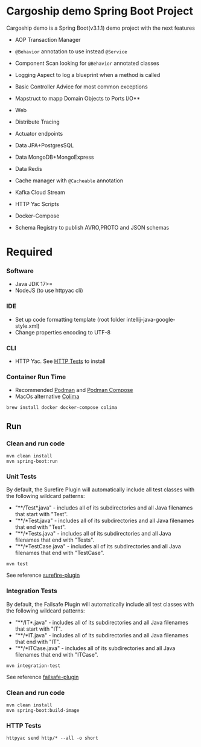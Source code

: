 # Cargoship demo Spring Boot Project

Cargoship demo is a Spring Boot(v3.1.1) demo project with the next features

* AOP Transaction Manager
* `@Behavior` annotation to use instead `@Service`
* Component Scan looking for `@Behavior` annotated classes
* Logging Aspect to log a blueprint when a method is called
* Basic Controller Advice for most common exceptions
* Mapstruct to mapp Domain Objects to Ports I/O**

* Web
* Distribute Tracing
* Actuator endpoints
* Data JPA+PostgresSQL
* Data MongoDB+MongoExpress
* Data Redis
* Cache manager with `@Cacheable` annotation
* Kafka  Cloud Stream
* HTTP Yac Scripts
* Docker-Compose 
* Schema Registry to publish AVRO,PROTO and JSON schemas

# Required
### Software

* Java JDK 17>=
* NodeJS (to use httpyac cli)

### IDE

* Set up code formatting template (root folder intellij-java-google-style.xml)
* Change properties encoding to UTF-8

### CLI

* HTTP Yac. See [HTTP Tests](HELP.md#http-tests) to install

### Container Run Time

* Recommended [Podman](https://podman.io/docs/installation) and [Podman Compose](https://github.com/containers/podman-compose)
* MacOs alternative [Colima](https://github.com/abiosoft/colima/tree/main)
```cli
brew install docker docker-compose colima
```

## Run

### Clean and run code
```cli
mvn clean install
mvn spring-boot:run
```

### Unit Tests
By default, the Surefire Plugin will automatically include all test classes with the following wildcard patterns:

- "**/Test*.java" - includes all of its subdirectories and all Java filenames that start with "Test".
- "**/*Test.java" - includes all of its subdirectories and all Java filenames that end with "Test".
- "**/*Tests.java" - includes all of its subdirectories and all Java filenames that end with "Tests".
- "**/*TestCase.java" - includes all of its subdirectories and all Java filenames that end with "TestCase".
```cli
mvn test
```

See reference [surefire-plugin](https://maven.apache.org/surefire/maven-surefire-plugin/examples/inclusion-exclusion.html)

### Integration Tests
By default, the Failsafe Plugin will automatically include all test classes with the following wildcard patterns:

- "**/IT*.java" - includes all of its subdirectories and all Java filenames that start with "IT".
- "**/*IT.java" - includes all of its subdirectories and all Java filenames that end with "IT".
- "**/*ITCase.java" - includes all of its subdirectories and all Java filenames that end with "ITCase".
```cli
mvn integration-test
```

See reference [failsafe-plugin](https://maven.apache.org/surefire/maven-failsafe-plugin/examples/inclusion-exclusion.html)

### Clean and run code
```cli
mvn clean install
mvn spring-boot:build-image
```


### HTTP Tests
```cli
httpyac send http/* --all -o short
```
